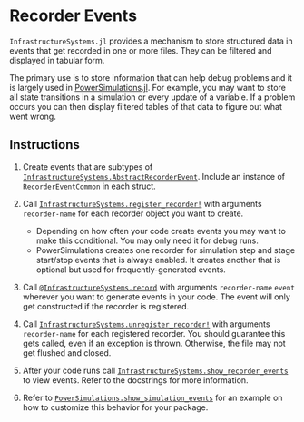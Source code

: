 # Recorder Events

`InfrastructureSystems.jl` provides a mechanism to store structured data in events
that get recorded in one or more files. They can be filtered and displayed in
tabular form.

The primary use is to store information that can help debug problems and it is largely used in [PowerSimulations.jl](https://github.com/NREL-Sienna/PowerSimulations.jl). For
example, you may want to store all state transitions in a simulation or every
update of a variable.  If a problem occurs you can then display filtered tables
of that data to figure out what went wrong.

## Instructions

 1. Create events that are subtypes of
    [`InfrastructureSystems.AbstractRecorderEvent`](@ref). Include an instance of
    `RecorderEventCommon` in each struct.

 2. Call [`InfrastructureSystems.register_recorder!`](@ref) with arguments `recorder-name` for each recorder object you want to create.

      + Depending on how often your code create events you may want to make this
        conditional. You may only need it for debug runs.
      + PowerSimulations creates one recorder for simulation step and stage
        start/stop events that is always enabled. It creates another that is
        optional but used for frequently-generated events.
 3. Call [`@InfrastructureSystems.record`](@ref) with arguments `recorder-name` `event` wherever you want to generate events in your code. The event will only get constructed if the recorder is registered.
 4. Call [`InfrastructureSystems.unregister_recorder!`](@ref) with arguments `recorder-name` for each registered recorder. You should guarantee this gets called, even if an exception is thrown.  Otherwise, the file may not get flushed and closed.
 5. After your code runs call [`InfrastructureSystems.show_recorder_events`](@ref) to
    view events.  Refer to the docstrings for more information.
 6. Refer to
    [`PowerSimulations.show_simulation_events`](https://nrel-siip.github.io/PowerSimulations.jl/latest/api/PowerSimulations/#PowerSimulations.show_simulation_events-Union%7BTuple%7BT%7D,%20Tuple%7BType%7BT%7D,AbstractString%7D,%20Tuple%7BType%7BT%7D,AbstractString,Union%7BNothing,%20Function%7D%7D%7D%20where%20T%3C:InfrastructureSystems.AbstractRecorderEvent)
    for an example on how to customize this behavior for your package.
